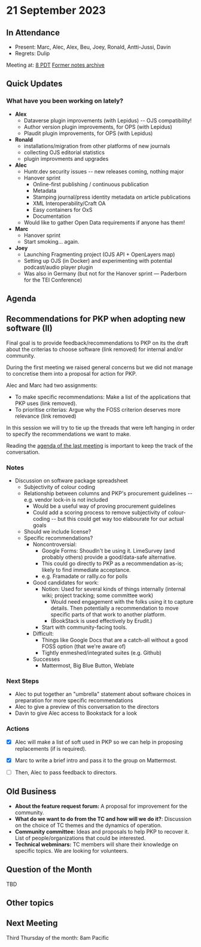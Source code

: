 # 21 September 2023 

In Attendance
-------------

- Present: Marc, Alec, Alex, Beu, Joey, Ronald, Antti-Jussi, Davin
- Regrets: Dulip

Meeting at: [8 PDT](https://www.timeanddate.com/worldclock/converter.html?iso=20230921T150000&p1=tz_pt&p2=256&p3=80&p4=3705&p5=418&p6=tz_adt&p7=31&p8=37&p9=101)
[Former notes archive](https://github.com/pkp/technical-committee/tree/main/meeting-minutes)


Quick Updates
-------------

### What have you been working on lately?
- **Alex**
    - Dataverse plugin improvements (with Lepidus) -- OJS compatibility!
    - Author version plugin improvements, for OPS (with Lepidus)
    - Plaudit plugin improvements, for OPS (with Lepidus)
- **Ronald**
    - installations/migration from other platforms of new journals
    - collecting OJS editorial statistics
    - plugin improvments and upgrades
- **Alec**
    - Huntr.dev security issues -- new releases coming, nothing major
    - Hanover sprint
        - Online-first publishing / continuous publication
        - Metadata
        - Stamping journal/press identity metadata on article publications
        - XML Interoperability/Craft OA
        - Easy containers for OxS
        - Documentation
    - Would like to gather Open Data requirements if anyone has them!
- **Marc**
    - Hanover sprint
    - Start smoking... again.
- **Joey**
    - Launching Fragmenting project (OJS API + OpenLayers map)
    - Setting up OJS (in Docker) and experimenting with potential podcast/audio player plugin
    - Was also in Germany (but not for the Hanover sprint — Paderborn for the TEI Conference)


Agenda
------

## Recommendations for PKP when adopting new software (II)

Final goal is to provide feedback/recommendations to PKP on its the draft about the criterias to choose software (link removed) for internal and/or community.

During the first meeting we raised general concerns but we did not manage to concretise them into a proposal for action for PKP.

Alec and Marc had two assignments:
- To make specific recommendations: Make a list of the applications that PKP uses (link removed).
- To prioritise criterias: Argue why the FOSS criterion deserves more relevance (link removed)

In this session we will try to tie up the threads that were left hanging in order to specify the recommendations we want to make.

Reading the [agenda of the last meeting](https://github.com/pkp/technical-committee/blob/main/meeting-minutes/2023-08-17.md) is important to keep the track of the conversation.


### Notes
- Discussion on software package spreadsheet
    - Subjectivity of colour coding
    - Relationship between columns and PKP's procurement guidelines -- e.g. vendor lock-in is not included
        - Would be a useful way of proving procurement guidelines
        - Could add a scoring process to remove subjectivity of colour-coding -- but this could get way too elabourate for our actual goals
    - Should we include license?
    - Specific recommendations?
        - Noncontroversial:
            - Google Forms: Shoudln't be using it. LimeSurvey (and probably others) provide a good/data-safe alternative.
            - This could go directly to PKP as a recommendation as-is; likely to find immediate acceptance.
            - e.g. Framadate or rallly.co for polls
        - Good candidates for work:
            - Notion: Used for several kinds of things internally (internal wiki; project tracking; some committee work)
                - Would need engagement with the folks using it to capture details. Then potentially a recommendation to move specific parts of that work to another platform.
                - (BookStack is used effectively by Erudit.)
            - Start with community-facing tools.
        - Difficult:
            - Things like Google Docs that are a catch-all without a good FOSS option (that we're aware of)
            - Tightly enmeshed/integrated suites (e.g. Github)
        - Successes
            - Mattermost, Big Blue Button, Weblate

### Next Steps

- Alec to put together an "umbrella" statement about software choices in preparation for more specific recommendations
- Alec to give a preview of this conversation to the directors
- Davin to give Alec access to Bookstack for a look


### Actions
- [x] Alec will make a list of soft used in PKP so we can help in proposing replacements (if is required).
- [x] Marc to write a brief intro and pass it to the group on Mattermost.
- [ ] Then, Alec to pass feedback to directors.


Old Business
------------

- **About the feature request forum:** A proposal for improvement for the community.
- **What do we want to do from the TC and how will we do it?**: Discussion on the choice of TC themes and the dynamics of operation.
- **Community committee:** Ideas and proposals to help PKP to recover it. List of people/organizations that could be interested.
- **Technical webminars:** TC members will share their knowledge on specific topics. We are looking for volunteers.


Question of the Month
---------------------

TBD


Other topics
------------


Next Meeting
------------

Third Thursday of the month: 8am Pacific
